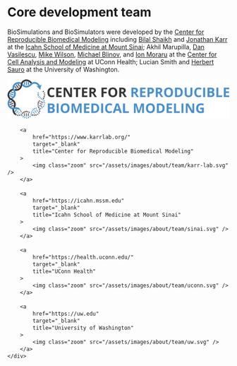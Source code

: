 # Core development team

BioSimulations and BioSimulators were developed by the [Center for Reproducible Biomedical Modeling](http://reproduciblebiomodels.org/) including [Bilal Shaikh](https://bshaikh.com) and [Jonathan Karr](https://www.karrlab.org) at the [Icahn School of Medicine at Mount Sinai](https://icahn.mssm.edu); Akhil Marupilla, [Dan Vasilescu](https://www.linkedin.com/in/dvasilescu), [Mike Wilson](https://www.linkedin.com/in/mike-wilson-08b3324/), [Michael Blinov](https://health.uconn.edu/blinov-lab/), and [Ion Moraru](https://facultydirectory.uchc.edu/profile?profileId=Moraru-Ion") at the [Center for Cell Analysis and Modeling](https://health.uconn.edu/cell-analysis-modeling/) at UConn Health; Lucian Smith and [Herbert Sauro](https://www.sys-bio.org/) at the University of Washington.

<div class="logos">
    <div class="logos-row">
        <a
        href="https://reproduciblebiomodels.org/"
        target="_blank"
        title="Center for Reproducible Biomedical Modeling"
        >
            <img class="zoom" src="/assets/images/about/team/crbm.svg" />
        </a>

        <a
            href="https://www.karrlab.org/"
            target="_blank"
            title="Center for Reproducible Biomedical Modeling"
        >
            <img class="zoom" src="/assets/images/about/team/karr-lab.svg" />
        </a>

        <a
            href="https://icahn.mssm.edu"
            target="_blank"
            title="Icahn School of Medicine at Mount Sinai"
        >
            <img class="zoom" src="/assets/images/about/team/sinai.svg" />
        </a>

        <a
            href="https://health.uconn.edu/"
            target="_blank"
            title="UConn Health"
        >
            <img class="zoom" src="/assets/images/about/team/uconn.svg" />
        </a>

        <a
            href="https://uw.edu"
            target="_blank"
            title="University of Washington"
        >
            <img class="zoom" src="/assets/images/about/team/uw.svg" />
        </a>
    </div>
</div>

